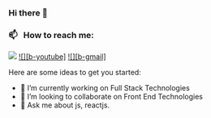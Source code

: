 ### Hi there 👋

<!--
**shubhamagarwal/shubhamagarwal** is a ✨ _special_ ✨ repository because its `README.md` (this file) appears on your GitHub profile.
-->

### 📫 &nbsp; How to reach me: 
[![][b-linkedin]](https://www.linkedin.com/in/shubham-agarwal-921b4b19/)
[![][b-youtube]](https://www.youtube.com/channel/UCJKJTVeQKSmvSUA4kOxZCPg)
[![][b-gmail]](mailto:shubham150@gmail.com)


Here are some ideas to get you started:

- 🔭 I’m currently working on Full Stack Technologies
- 👯 I’m looking to collaborate on Front End Technologies
- 💬 Ask me about js, reactjs.


<!-- Badge Links -->
[b-linkedin]: https://raster.shields.io/badge/shubham-agarwal-0077B5?style=flat-square&logo=linkedin





